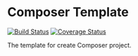 # Composer Template

[![Build Status][travis-svg]][travis-link]
[![Coverage Status][coveralls-svg]][coveralls-link]

The template for create Composer project.

[travis-svg]: https://travis-ci.com/MilesChou/composer-template.svg?branch=master
[travis-link]: https://travis-ci.com/MilesChou/composer-template
[coveralls-svg]: https://coveralls.io/repos/github/MilesChou/composer-template/badge.svg?branch=master
[coveralls-link]: https://coveralls.io/github/MilesChou/composer-template
